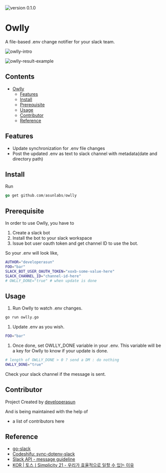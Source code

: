 <img src="https://img.shields.io/badge/version-v0.1.0-red" alt="version 0.1.0" />

# Owlly

A file-based .env change notifier for your slack team.

![owlly-intro](https://user-images.githubusercontent.com/83855174/198875029-f20bba16-66e6-48d2-9d06-9feaea8fe175.gif)

![owlly-result-example](https://user-images.githubusercontent.com/83855174/198875060-3a938189-1b5f-4ee1-b960-d430919c3780.png)

## Contents

- [Owlly](#owlly)
  - [Features](#features)
  - [Install](#install)
  - [Prerequisite](#prerequisite)
  - [Usage](#usage)
  - [Contributor](#contributor)
  - [Reference](#reference)

## Features

- Update synchronization for .env file changes
- Post the updated .env as text to slack channel with metadata(date and directory path)

## Install

Run

```go
go get github.com/asunlabs/owlly
```

## Prerequisite

In order to use Owlly, you have to

1. Create a slack bot
2. Install the bot to your slack workspace
3. Issue bot user oauth token and get channel ID to use the bot.

So your .env will look like,

```sh
AUTHOR="developerasun"
FOO="bar"
SLACK_BOT_USER_OAUTH_TOKEN="xoxb-some-value-here"
SLACK_CHANNEL_ID="channel-id-here"
# OWLLY_DONE="true" # when update is done
```

## Usage

1. Run Owlly to watch .env changes.

```sh
go run owlly.go
```

1. Update .env as you wish.

```sh
FOO="bar"
```

1. Once done, set OWLLY_DONE variable in your .env. This variable will be a key for Owlly to know if your update is done.

```sh
# length of OWLLY_DONE > 0 ? send a DM : do nothing
OWLLY_DONE="true"
```

Check your slack channel if the message is sent.

## Contributor

Project Created by [developerasun](https://github.com/developerasun)

And is being maintained with the help of

- a list of contributors here

## Reference

- [go-slack](https://pkg.go.dev/github.com/slack-go/slack#section-readme)
- [Codeshifu: sync-dotenv-slack](https://github.com/codeshifu/sync-dotenv-slack)
- [Slack API - message guideline](https://api.slack.com/best-practices/message-guidelines)
- [KOR | 토스ㅣSimplicity 21 - 우리가 효율적으로 일할 수 있는 이유](https://youtu.be/6OgMe0h9bJ8)
